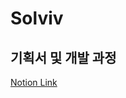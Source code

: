 # Solviv

## 기획서 및 개발 과정
[Notion Link]([https://www.notion.so/Project-Solvive-109285de75ba80e5aa81f923a9f34aa1?p=12e285de75ba8005aab3f4f6213dad91&pm=s](https://hypnotic-ocelot-c39.notion.site/Project-Solvive-109285de75ba80e5aa81f923a9f34aa1?pvs=4))
